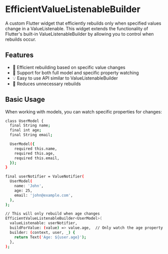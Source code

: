 # EfficientValueListenableBuilder

A custom Flutter widget that efficiently rebuilds only when specified values change in a ValueListenable. This widget extends the functionality of Flutter's built-in ValueListenableBuilder by allowing you to control when rebuilds occur.

## Features

- 🚀 Efficient rebuilding based on specific value changes
- 🔄 Support for both full model and specific property watching
- 💡 Easy to use API similar to ValueListenableBuilder
- 🎯 Reduces unnecessary rebuilds


## Basic Usage
When working with models, you can watch specific properties for changes:

```bash
class UserModel {
  final String name;
  final int age;
  final String email;

  UserModel({
    required this.name,
    required this.age,
    required this.email,
  });
}

final userNotifier = ValueNotifier(
  UserModel(
    name: 'John',
    age: 25,
    email: 'john@example.com',
  ),
);

// This will only rebuild when age changes
EfficientValueListenableBuilder<UserModel>(
  valueListenable: userNotifier,
  buildForValue: (value) => value.age,  // Only watch the age property
  builder: (context, user, _) {
    return Text('Age: ${user.age}');
  },
);
```